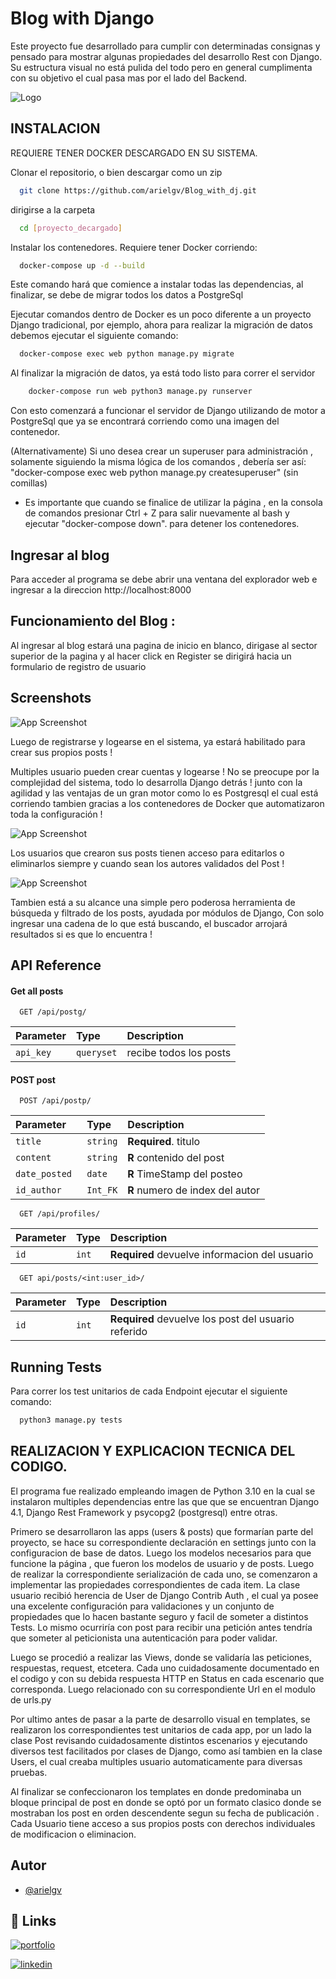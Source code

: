 
# Blog with Django


Este proyecto fue desarrollado para cumplir con determinadas consignas y pensado para mostrar algunas propiedades del desarrollo Rest con Django. Su estructura visual no está pulida del todo pero en general cumplimenta con su objetivo el cual pasa mas por el lado del Backend.





![Logo](https://cdn.iconscout.com/icon/free/png-512/django-12-1175186.png?f=avif&w=256)


## INSTALACION

REQUIERE TENER DOCKER DESCARGADO EN SU SISTEMA.


Clonar el repositorio, o bien descargar como un zip 

```bash
  git clone https://github.com/arielgv/Blog_with_dj.git
```

dirigirse a la carpeta

```bash
  cd [proyecto_decargado]
```

Instalar los contenedores. Requiere tener Docker corriendo:

```bash
  docker-compose up -d --build
``` 
Este comando hará que comience a instalar todas las dependencias, al finalizar, se debe de migrar todos los datos a PostgreSql

Ejecutar comandos dentro de Docker es un poco diferente a un proyecto Django tradicional, por ejemplo, ahora para realizar la migración de datos debemos ejecutar el siguiente comando:

```bash
  docker-compose exec web python manage.py migrate 
```
Al finalizar la migración de datos, ya está todo listo para correr el servidor
```bash
    docker-compose run web python3 manage.py runserver
```

Con esto comenzará a funcionar el servidor de Django utilizando de motor a PostgreSql que ya se encontrará corriendo como una imagen del contenedor.



(Alternativamente) Si uno desea crear un superuser para administración , solamente siguiendo la misma lógica de los comandos , debería ser así:
"docker-compose exec web python manage.py createsuperuser" (sin comillas)


- Es importante que cuando se finalice de utilizar la página , en la consola de comandos presionar Ctrl + Z para salir nuevamente al bash y ejecutar "docker-compose down". para detener los contenedores.


## Ingresar al blog

Para acceder al programa se debe abrir una ventana del explorador web e ingresar a la direccion http://localhost:8000

## Funcionamiento del Blog :

Al ingresar al blog estará una pagina de inicio en blanco, dirigase al sector superior de la pagina y al hacer click en Register se dirigirá hacia un formulario de registro de usuario 
## Screenshots

![App Screenshot](https://i.imgur.com/Kuujhju.png)

Luego de registrarse y logearse en el sistema, ya estará habilitado para crear sus propios posts !

Multiples usuario pueden crear cuentas y logearse !  No se preocupe por la complejidad del sistema, todo lo desarrolla Django detrás ! junto con la agilidad y las ventajas de un gran motor como lo es Postgresql el cual está corriendo tambien gracias a los contenedores de Docker que automatizaron toda la configuración !

![App Screenshot](https://i.imgur.com/CZkfUzt.png)

Los usuarios que crearon sus posts tienen acceso para editarlos o eliminarlos siempre y cuando sean los autores validados del Post !


![App Screenshot](https://i.imgur.com/wYQYqII.png)

Tambien está a su alcance una simple pero poderosa herramienta de búsqueda y filtrado de los posts, ayudada por módulos de Django, Con solo ingresar una cadena de lo que está buscando, el buscador arrojará resultados si es que lo encuentra !


## API Reference

#### Get all posts

```http
  GET /api/postg/
```

| Parameter | Type     | Description                |
| :-------- | :------- | :------------------------- |
| `api_key` | `queryset` | recibe todos los posts |

#### POST post

```http
  POST /api/postp/
```

| Parameter | Type     | Description                       |
| :-------- | :------- | :-------------------------------- |
| `title`      | `string` | **Required**. titulo |
| `content` | `string` | **R** contenido del post |
| `date_posted ` | `date` | **R** TimeStamp del posteo |
| `id_author` | `Int_FK` | **R** numero de index del autor |


```http
  GET /api/profiles/
```

| Parameter | Type     | Description                       |
| :-------- | :------- | :-------------------------------- |
| `id`      | `int` | **Required** devuelve informacion del usuario 

```http
  GET api/posts/<int:user_id>/
```

| Parameter | Type     | Description                       |
| :-------- | :------- | :-------------------------------- |
| `id`      | `int` | **Required** devuelve los post del usuario referido


## Running Tests

Para correr los test unitarios de cada Endpoint ejecutar el siguiente comando:

```bash
  python3 manage.py tests
```


## REALIZACION Y EXPLICACION TECNICA DEL CODIGO.

El programa fue realizado empleando imagen de Python 3.10 en la cual se instalaron multiples dependencias entre las que que se encuentran Django 4.1, Django Rest Framework y psycopg2 (postgresql) entre otras. 
 
 Primero se desarrollaron las apps (users & posts) que formarían parte del proyecto, se hace su correspondiente declaración en settings junto con la configuracion de base de datos. Luego los modelos necesarios para que funcione la página , que fueron los modelos de usuario y de posts. 
  Luego de realizar la correspondiente serialización de cada uno, se comenzaron a implementar las propiedades correspondientes de cada item. La clase usuario recibió herencia de User de Django Contrib Auth , el cual ya posee una excelente configuración para validaciones y un conjunto de propiedades que lo hacen bastante seguro y facil de someter a distintos Tests. Lo mismo ocurriría con post para recibir una petición antes tendría que someter al peticionista una autenticación para poder validar. 

  Luego se procedió a realizar las Views, donde se validaría las peticiones, respuestas, request, etcetera. Cada uno cuidadosamente documentado en el codigo y con su debida respuesta HTTP en Status en cada escenario que corresponda. Luego relacionado con su correspondiente Url en el modulo de urls.py

  Por ultimo antes de pasar a la parte de desarrollo visual en templates, se realizaron los correspondientes test unitarios de cada app, por un lado la clase Post revisando cuidadosamente distintos escenarios y ejecutando diversos test facilitados por clases de Django, como así tambien en la clase Users, el cual creaba multiples usuario automaticamente para diversas pruebas. 

  Al finalizar se confeccionaron los templates en donde predominaba un bloque principal de post en donde se optó por un formato clasico donde se mostraban los post en orden descendente segun su fecha de publicación .  Cada Usuario tiene acceso a sus propios posts con derechos individuales de modificacion o eliminacion.

  
  



## Autor

- [@arielgv](https://github.com/arielgv)


## 🔗 Links
[![portfolio](https://img.shields.io/badge/my_portfolio-000?style=for-the-badge&logo=ko-fi&logoColor=white)](https://github.com/arielgv)

[![linkedin](https://img.shields.io/badge/linkedin-0A66C2?style=for-the-badge&logo=linkedin&logoColor=white)](https://www.linkedin.com/in/arielgv/)
